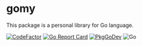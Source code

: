 # gomy
 This package is a personal library for Go language.

[![CodeFactor](https://www.codefactor.io/repository/github/devlights/gomy/badge/master)](https://www.codefactor.io/repository/github/devlights/gomy/overview/master)
[![Go Report Card](https://goreportcard.com/badge/github.com/devlights/gomy)](https://goreportcard.com/report/github.com/devlights/gomy)
[![PkgGoDev](https://pkg.go.dev/badge/github.com/devlights/gomy)](https://pkg.go.dev/github.com/devlights/gomy)
![Go](https://github.com/devlights/gomy/workflows/Go/badge.svg?branch=master)
